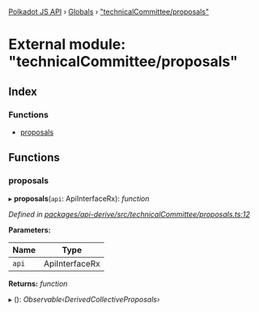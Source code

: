 [Polkadot JS API](../README.md) › [Globals](../globals.md) › ["technicalCommittee/proposals"](_technicalcommittee_proposals_.md)

# External module: "technicalCommittee/proposals"

## Index

### Functions

* [proposals](_technicalcommittee_proposals_.md#proposals)

## Functions

###  proposals

▸ **proposals**(`api`: ApiInterfaceRx): *function*

*Defined in [packages/api-derive/src/technicalCommittee/proposals.ts:12](https://github.com/polkadot-js/api/blob/15158b763c/packages/api-derive/src/technicalCommittee/proposals.ts#L12)*

**Parameters:**

Name | Type |
------ | ------ |
`api` | ApiInterfaceRx |

**Returns:** *function*

▸ (): *Observable‹DerivedCollectiveProposals›*
